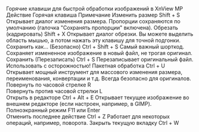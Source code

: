 
Горячие клавиши для быстрой обработки изображений в XnView MP
Действие	Горячая клавиша	Примечание
Изменить размер	Shift + S	Открывает диалог изменения размера. Пропорции сохраняются по умолчанию (галочка "Сохранять пропорции" включена).
Обрезать (кадрировать)	Shift + X	Открывает диалог обрезки. Вы можете выделить область мышью, а потом нажать эту клавишу для точной подгонки.
Сохранить как... (Безопасно)	Ctrl + Shift + S	Самый важный шорткод. Сохраняет измененное изображение в новый файл, не трогая оригинал.
Сохранить (Перезаписать)	Ctrl + S	Перезаписывает оригинальный файл. Использовать с осторожностью!
Пакетная обработка	Ctrl + U	Открывает мощный инструмент для массового изменения размера, переименования, конвертации и т.д. Всегда безопасно для оригиналов.
Повернуть по часовой стрелке	R	
Повернуть против часовой стрелки	L	
Открыть в редакторе	Ctrl + Alt + E	Открывает текущее изображение во внешнем редакторе (если настроен, например, в GIMP).
Полноэкранный режим	F11 или Enter	
Отменить последнее действие	Ctrl + Z	Работает для некоторых операций, например, поворота.
Закрыть текущую вкладку	Ctrl + W	